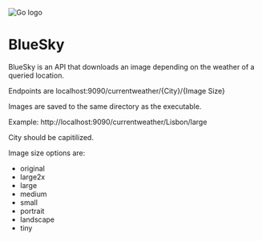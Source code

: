 ﻿﻿![Go logo](https://golang.org/lib/godoc/images/go-logo-blue.svg)

# BlueSky

BlueSky is an API that downloads an image depending on the weather of a queried location.

Endpoints are localhost:9090/currentweather/{City}/{Image Size}

Images are saved to the same directory as the executable.

Example:
    http://localhost:9090/currentweather/Lisbon/large

City should be capitilized.

Image size options are:
* original  
* large2x
* large
* medium
* small
* portrait
* landscape
* tiny
